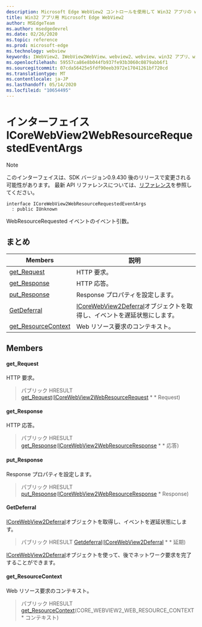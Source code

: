 ```yaml
---
description: Microsoft Edge WebView2 コントロールを使用して Win32 アプリの web コンテンツをホストする
title: Win32 アプリ用 Microsoft Edge WebView2
author: MSEdgeTeam
ms.author: msedgedevrel
ms.date: 02/26/2020
ms.topic: reference
ms.prod: microsoft-edge
ms.technology: webview
keywords: IWebView2、IWebView2WebView、webview2、webview、win32 アプリ、win32、edge、ICoreWebView2、ICoreWebView2Host、browser control、edge html
ms.openlocfilehash: 59557ca86e8b044fb937fe93b3060c0879abb6f1
ms.sourcegitcommit: 07cda56425e5fdf90eeb3972e17041261bf720cd
ms.translationtype: MT
ms.contentlocale: ja-JP
ms.lasthandoff: 05/14/2020
ms.locfileid: "10654495"
---
```

# インターフェイス ICoreWebView2WebResourceRequestedEventArgs 

> [!NOTE]
> このインターフェイスは、SDK バージョン0.9.430 後のリリースで変更される可能性があります。 最新 API リファレンスについては、[リファレンス](../../../webview2-api-reference.md)を参照してください。

```
interface ICoreWebView2WebResourceRequestedEventArgs
  : public IUnknown
```

WebResourceRequested イベントのイベント引数。

## まとめ

 Members                        | 説明
--------------------------------|---------------------------------------------
[get_Request](#get_request) | HTTP 要求。
[get_Response](#get_response) | HTTP 応答。
[put_Response](#put_response) | Response プロパティを設定します。
[GetDeferral](#getdeferral) | [ICoreWebView2Deferral](ICoreWebView2Deferral.md)オブジェクトを取得し、イベントを遅延状態にします。
[get_ResourceContext](#get_resourcecontext) | Web リソース要求のコンテキスト。

## Members

#### get_Request 

HTTP 要求。

> パブリック HRESULT [get_Request](#get_request)([ICoreWebView2WebResourceRequest](ICoreWebView2WebResourceRequest.md) * * Request)

#### get_Response 

HTTP 応答。

> パブリック HRESULT [get_Response](#get_response)([ICoreWebView2WebResourceResponse](ICoreWebView2WebResourceResponse.md) * * 応答)

#### put_Response 

Response プロパティを設定します。

> パブリック HRESULT [put_Response](#put_response)([ICoreWebView2WebResourceResponse](ICoreWebView2WebResourceResponse.md) * Response)

#### GetDeferral 

[ICoreWebView2Deferral](ICoreWebView2Deferral.md)オブジェクトを取得し、イベントを遅延状態にします。

> パブリック HRESULT [Getdeferral](#getdeferral)([ICoreWebView2Deferral](ICoreWebView2Deferral.md) * * 延期)

[ICoreWebView2Deferral](ICoreWebView2Deferral.md)オブジェクトを使って、後でネットワーク要求を完了することができます。

#### get_ResourceContext 

Web リソース要求のコンテキスト。

> パブリック HRESULT [get_ResourceContext](#get_resourcecontext)(CORE_WEBVIEW2_WEB_RESOURCE_CONTEXT * コンテキスト)

